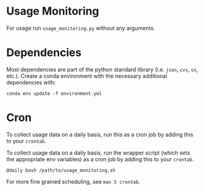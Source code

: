 # Usage Monitoring

For usage run `usage_monitoring.py` without any arguments.

# Dependencies

Most dependencies are part of the python standard library (i.e. `json`, `cvs`,
`os`, etc.). Create a conda environment with the necessary additional
dependencies with:

`conda env update -f environment.yml`

# Cron

To collect usage data on a daily basis, run this as a cron job by adding this
to your `crontab`.

To collect usage data on a daily basis, run the wrapper script (which sets the
appropriate env variables) as a cron job by adding this to your `crontab`.

```shell
@daily bash /path/to/usage_monitoring.sh
```

For more fine grained scheduling, see `man 5 crontab`.
